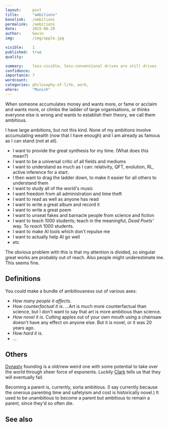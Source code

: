 ```yaml
---
layout:     post
title:      "ambitions"
baselink:   /ambitions
permalink:  /ambitions
date:       2025-06-29
author:     Gavin
img:        /img/apple.jpg

visible:    1
published:  true
quality:    

summary:    less-visible, less-conventional drives are still drives
confidence: 
importance: 7
wordcount:  
categories: philosophy-of-life, work, 
where:      "Munich"
---
```



When someone accumulates money and wants more, or fame or acclaim and wants more, or climbs the ladder of large organisations, or thinks everyone else is wrong and wants to establish their theory, we call them ambitious.

I have large ambitions, but not this kind. None of my ambitions involve accumulating wealth (now that I have enough) and I am already as famous as I can stand (not at all).

* I want to provide the great synthesis for my time. (What does this mean?)
* I want to be a universal critic of all fields and mediums
* I want to understand as much as I can: relativity, QFT, evolution, RL, active inference for a start.
* I then want to drag the ladder down, to make it easier for all others to understand them
* I want to study all of the world's music 
* I want freedom from all administration and time theft
* I want to read as well as anyone has read
* I want to write a great album and record it
* I want to write a great poem
* I want to unseat fakes and barnacle people from science and fiction
* I want to teach 1000 students; teach in the meaningful, _Dead Poets'_ way. To _reach_ 1000 students.
* I want to make AI tools which don't repulse me
* I want to actually help AI go well
* etc

The obvious problem with this is that my attention is divided, so singular great works are probably out of reach. Also people might underestimate me. This seems fine.


## Definitions

You could make a bundle of ambitiousness out of various axes:

* _How many people it affects_. 
* _How counterfactual it is_. ...Art is much more counterfactual than science, but I don't want to say that art is more ambitious than science.
* _How novel it is_. Cutting apples out of your own mouth using a chainsaw doesn't have any effect on anyone else. But it is novel, or it was 20 years ago.
* _How hard it is_. 
* ...


## Others 

[Dynasty](https://www.businessinsider.com/trust-fund-dynastic-wealth-income-inequality-2019-3) founding is a old/new weird one with some potential to take over the world through sheer force of exponents. Luckily [Clark](https://en.wikipedia.org/wiki/The_Son_Also_Rises_(book)) tells us that they will eventually fail.

Becoming a parent is, currently, sorta ambitious. (I say currently because the onerous parenting time and safetyism and cost is historically novel.) It used to be unambitious to become a parent but ambitious to remain a parent, since they'd so often die.


## See also

